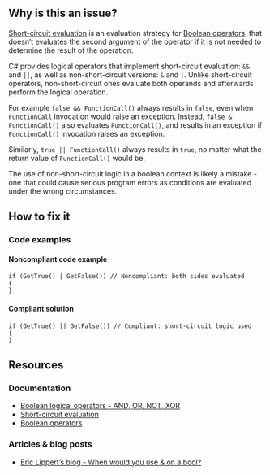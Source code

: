 ## Why is this an issue?
 
[Short-circuit evaluation](https://en.wikipedia.org/wiki/Short-circuit_evaluation) is an evaluation strategy for [Boolean operators](https://en.wikipedia.org/wiki/Logical_connective), that doesn’t evaluates the second argument of the operator if it is not needed to determine the result of the operation.
 
C# provides logical operators that implement short-circuit evaluation: `&&` and `||`, as well as non-short-circuit versions: `&` and `|`. Unlike short-circuit operators, non-short-circuit ones evaluate both operands and afterwards perform the logical operation.
 
For example `false && FunctionCall()` always results in `false`, even when `FunctionCall` invocation would raise an exception. Instead, `false & FunctionCall()` also evaluates `FunctionCall()`, and results in an exception if `FunctionCall()` invocation raises an exception.
 
Similarly, `true || FunctionCall()` always results in `true`, no matter what the return value of `FunctionCall()` would be.
 
The use of non-short-circuit logic in a boolean context is likely a mistake - one that could cause serious program errors as conditions are evaluated under the wrong circumstances.
 
## How to fix it
 
### Code examples
 
#### Noncompliant code example

    if (GetTrue() | GetFalse()) // Noncompliant: both sides evaluated
    {
    }

#### Compliant solution

    if (GetTrue() || GetFalse()) // Compliant: short-circuit logic used
    {
    }

## Resources
 
### Documentation
 
- [Boolean logical operators -
  AND, OR, NOT, XOR](https://learn.microsoft.com/en-us/dotnet/csharp/language-reference/operators/boolean-logical-operators)
- [Short-circuit evaluation](https://en.wikipedia.org/wiki/Short-circuit_evaluation)
- [Boolean operators](https://en.wikipedia.org/wiki/Logical_connective)

### Articles & blog posts

- [Eric Lippert’s blog - When would you use & on a bool?](https://ericlippert.com/2015/11/02/when-would-you-use-on-a-bool/)